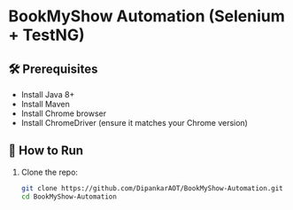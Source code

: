 # BookMyShow Automation (Selenium + TestNG)

## 🛠 Prerequisites
- Install Java 8+  
- Install Maven  
- Install Chrome browser  
- Install ChromeDriver (ensure it matches your Chrome version)  

## 🚀 How to Run
1. Clone the repo:
   ```bash
   git clone https://github.com/DipankarAOT/BookMyShow-Automation.git
   cd BookMyShow-Automation
